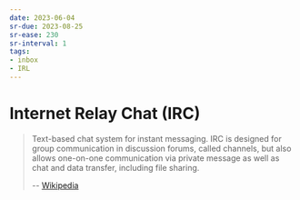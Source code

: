 ```yaml
---
date: 2023-06-04
sr-due: 2023-08-25
sr-ease: 230
sr-interval: 1
tags:
- inbox
- IRL
---
```


# Internet Relay Chat (IRC)

> Text-based chat system for instant messaging. IRC is designed for group
> communication in discussion forums, called channels, but also allows
> one-on-one communication via private message as well as chat and data
> transfer, including file sharing.
>
> -- [Wikipedia](https://en.wikipedia.org/wiki/Internet_Relay_Chat)